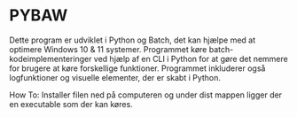 # PYBAW
Dette program er udviklet i Python og Batch, det kan hjælpe med at optimere Windows 10 & 11 systemer. Programmet køre batch-kodeimplementeringer ved hjælp af en CLI i Python for at gøre det nemmere for brugere at køre forskellige funktioner. Programmet inkluderer også logfunktioner og visuelle elementer, der er skabt i Python.

How To:
Installer filen ned på computeren og under dist mappen ligger der en executable som der kan køres.
